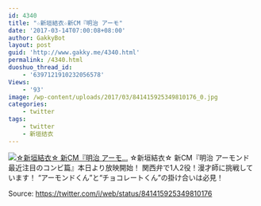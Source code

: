 ```yaml
---
id: 4340
title: "☆新垣結衣☆新CM『明治 アーモ"
date: '2017-03-14T07:00:08+08:00'
author: GakkyBot
layout: post
guid: 'http://www.gakky.me/4340.html'
permalink: /4340.html
duoshuo_thread_id:
    - '6397121910232056578'
Views:
    - '93'
image: /wp-content/uploads/2017/03/841415925349810176_0.jpg
categories:
    - twitter
tags:
    - twitter
    - 新垣结衣
---
```


[![☆新垣結衣☆
新CM『明治 アーモ...](http://www.yui-aragaki.org/wp-content/uploads/2017/03/841415925349810176_0.jpg)](http://www.yui-aragaki.org/wp-content/uploads/2017/03/841415925349810176_0.jpg)
☆新垣結衣☆
新CM『明治 アーモンド 最近注目のコンビ篇』本日より放映開始！
関西弁で1人2役！漫才師に挑戦しています！
“アーモンドくん”と“チョコレートくん”の掛け合いは必見！

Source: <https://twitter.com/i/web/status/841415925349810176>
